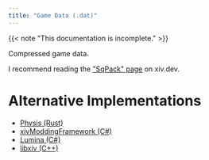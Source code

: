 ```yaml
---
title: "Game Data (.dat)"
---
```


{{< note "This documentation is incomplete." >}}

Compressed game data.

I recommend reading the ["SqPack" page](https://xiv.dev/data-files/sqpack) on xiv.dev.

# Alternative Implementations

* [Physis (Rust)](https://git.sr.ht/~redstrate/physis/tree/main/item/src/gamedata.rs)
* [xivModdingFramework (C#)](https://github.com/TexTools/xivModdingFramework/blob/master/xivModdingFramework/SqPack/FileTypes/Dat.cs)
* [Lumina (C#)](https://github.com/NotAdam/Lumina/blob/master/src/Lumina/Data/SqPackStream.cs)
* [libxiv (C++)](https://git.sr.ht/~redstrate/libxiv/tree/main/item/src/gamedata.cpp)
